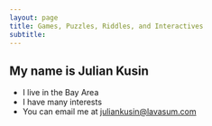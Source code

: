 ```yaml
---
layout: page
title: Games, Puzzles, Riddles, and Interactives
subtitle: 
---
```


## My name is Julian Kusin

- I live in the Bay Area
- I have many interests
- You can email me at juliankusin@lavasum.com
